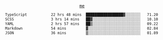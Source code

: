 <p align="center">
  <samp>
    <a href="https://yiwwhl.com">me</a>
  </samp>
</p>

<!--START_SECTION:waka-->

```txt
TypeScript           22 hrs 48 mins  █████████████████▓░░░░░░░   71.20 %
SCSS                 3 hrs 14 mins   ██▓░░░░░░░░░░░░░░░░░░░░░░   10.10 %
YAML                 2 hrs 57 mins   ██▒░░░░░░░░░░░░░░░░░░░░░░   09.22 %
Markdown             54 mins         ▓░░░░░░░░░░░░░░░░░░░░░░░░   02.84 %
JSON                 36 mins         ▒░░░░░░░░░░░░░░░░░░░░░░░░   01.89 %
```

<!--END_SECTION:waka-->